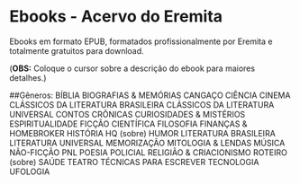 # Ebooks - Acervo do Eremita
Ebooks em formato EPUB, formatados profissionalmente por Eremita e totalmente gratuitos para download.

(**OBS:** Coloque o cursor sobre a descrição do ebook para maiores detalhes.)

##Gêneros:
BÍBLIA
BIOGRAFIAS & MEMÓRIAS
CANGAÇO
CIÊNCIA
CINEMA
CLÁSSICOS DA LITERATURA BRASILEIRA
CLÁSSICOS DA LITERATURA UNIVERSAL
CONTOS
CRÔNICAS
CURIOSIDADES & MISTÉRIOS
ESPIRITUALIDADE
FICÇÃO CIENTÍFICA
FILOSOFIA
FINANÇAS & HOMEBROKER
HISTÓRIA
HQ (sobre)
HUMOR
LITERATURA BRASILEIRA
LITERATURA UNIVERSAL
MEMORIZAÇÃO
MITOLOGIA & LENDAS
MÚSICA
NÃO-FICÇÃO
PNL
POESIA
POLICIAL
RELIGIÃO & CRIACIONISMO
ROTEIRO (sobre)
SAÚDE
TEATRO
TÉCNICAS PARA ESCREVER
TECNOLOGIA
UFOLOGIA

